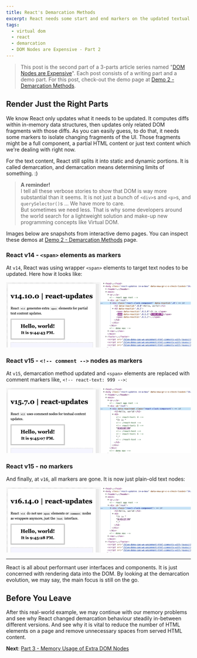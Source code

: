 ```yaml
---
title: React's Demarcation Methods
excerpt: React needs some start and end markers on the updated textual content to render changed parts partially. This process is called demarcation and to do so, it uses basic DOM features. This post will show how different versions of React carry out this process.
tags:
  - virtual dom
  - react
  - demarcation
  - DOM Nodes are Expensive - Part 2
---
```


> This post is the second part of a 3-parts article series named "[DOM Nodes are Expensive](/2020/dom-nodes-are-expensive "DOM Nodes are Expensive - A Prelude")". Each post consists of a writing part and a demo part. For this post, check-out the demo page at [Demo 2 - Demarcation Methods](https://xkema.github.io/blog-demo-dom-nodes-are-expensive/demarcation-methods "Demo 2 - Demarcation Methods").

## Render Just the Right Parts 

We know React only updates what it needs to be updated. It computes diffs within in-memory data structures, then updates only related DOM fragments with those diffs. As you can easily guess, to do that, it needs some markers to isolate changing fragments of the UI. Those fragments might be a full component, a partial HTML content or just text content which we're dealing with right now.

For the text content, React still splits it into static and dynamic portions. It is called demarcation, and demarcation means determining limits of something. :)

> **A reminder!**  
> I tell all these verbose stories to show that DOM is way more substantial than it seems. It is not just a bunch of `<div>`s and `<p>`s, and `querySelector()`s ... We have more to care.  
> But sometimes we need less. That is why some developers around the world search for a lightweight solution and make-up new programming concepts like Virtual DOM.  

Images below are snapshots from interactive demo pages. You can inspect these demos at [Demo 2 - Demarcation Methods](https://xkema.github.io/blog-demo-dom-nodes-are-expensive/demarcation-methods "Demo 2 - Demarcation Methods") page.


### React v14 - `<span>` elements as markers

At `v14`, React was using wrapper `<span>` elements to target text nodes to be updated. Here how it looks like:

![Demarcation - React v14](/assets/uploads/react-updates-demarcation-v14.gif "Demarcation - React v14")

### React v15 - `<!-- comment -->` nodes as markers

At `v15`, demarcation method updated and `<span>` elements are replaced with comment markers like, `<!-- react-text: 999 -->`:

![Demarcation - React v15](/assets/uploads/react-updates-demarcation-v15.gif "Demarcation - React v15")

### React v15 - no markers

And finally, at `v16`, all markers are gone. It is now just plain-old text nodes:

![Demarcation - React v16](/assets/uploads/react-updates-demarcation-v16.gif "Demarcation - React v16")

------

React is all about performant user interfaces and components. It is just concerned with rendering data into the DOM. By looking at the demarcation evolution, we may say, the main focus is still on the go.

## Before You Leave

After this real-world example, we may continue with our memory problems and see why React changed demarcation behaviour steadily in-between different versions. And see why it is vital to reduce the number of HTML elements on a page and remove unnecessary spaces from served HTML content.

**Next**: [Part 3 - Memory Usage of Extra DOM Nodes](/2020/memory-usage-of-extra-dom-nodes "Part 3 - Memory Usage of Extra DOM Nodes")